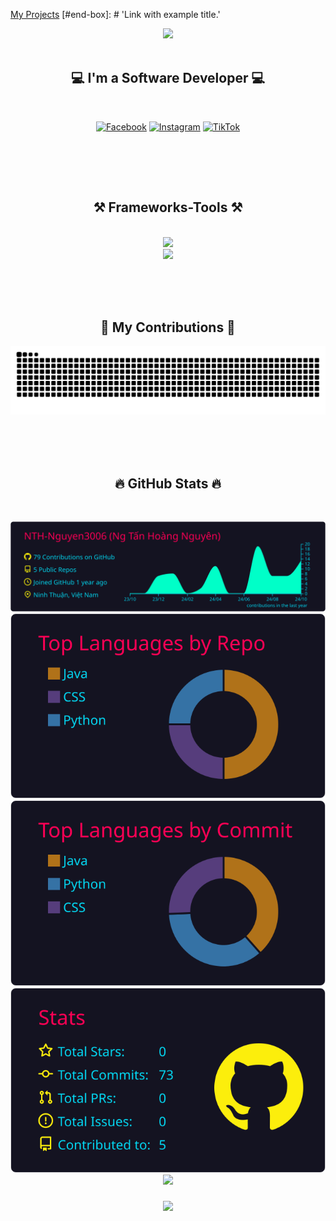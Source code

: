 [My Projects](#end-box)
[#end-box]: # 'Link with example title.'
<!-- <h1 align="center">
    
</h1> -->

<div align="center">
  <img src="https://readme-typing-svg.herokuapp.com/?font=Righteous&size=35&center=true&vCenter=true&width=500&height=70&duration=4000&lines=Hi+There!+👋;+I'm+Hoang+Nguyen!;" />
</div>
<br>

<!-- <div align="center"> 
    <img src="https://i.imgur.com/WAh7Ok0.gif" />
</div> -->

<h2 align="center">💻 I'm a Software Developer 💻</h2>
<br/>

<div align="center"> 
  <!-- <a href="mailto:hoangnguyen30607@gmail.com">
    <img src="https://img.shields.io/badge/Gmail-333333?style=for-the-badge&logo=gmail&logoColor=red" />
  </a>
  <a href="https://www.facebook.com/profile.php?id=100042511698313" target="_blank">
    <img src="https://img.shields.io/badge/facebook-0077B5?style=for-the-badge&logo=facebook&logoColor=white" target="_blank" />
  </a>
  <a href="https://nguyen3006-it.github.io/My-Infomaion/" target="_blank">
     <img src="https://img.shields.io/badge/infomation-FF5722?style=for-the-badge&logo=todoist&logoColor=white" target="_blank" />
  </a> -->
  
  [![Facebook](https://img.shields.io/badge/Facebook-%231877F2.svg?logo=Facebook&logoColor=white)](https://facebook.com/https://www.facebook.com/h.nguyen.3006/) 
  [![Instagram](https://img.shields.io/badge/Instagram-%23E4405F.svg?logo=Instagram&logoColor=white)](https://www.instagram.com/nthnguyen3006/) 
  [![TikTok](https://img.shields.io/badge/TikTok-%23000000.svg?logo=TikTok&logoColor=white)](https://tiktok.com/@https://www.tiktok.com/@userzkaxgu6zys)

</div>

<div class="github-animation-coding" align="center">
  <!-- <img src="httdivs://github.com/thanhtin4401/thanhtin4401/assets/85281544/a65ececb-7042-4a69-b9a6-71381c48b003" alt="giphy" /> -->
  <!-- <img class="computer-coding" width="40%" height=292 src="https://cdn.dribbble.com/users/330915/screenshots/3587000/media/cf9c914d04e017ab821bab2ee0bb87cb.gif" /> -->
  <img width="500" heigh="500 src="https://media.tenor.com/2fXbn6Xtt0UAAAAM/software-software-development.gif" />
</div>

<br/><br/>

<h2 align="center">⚒️ Frameworks-Tools ⚒️</h2>
<br/>
<div align="center">
    <!-- <img src="https://skillicons.dev/icons?i=nodejs,github,gitlab,express,firebase,mongodb" /><br>
    <img src="https://skillicons.dev/icons?i=react,angular,electron,next,javascript,typescript,d3,redux,styledcomponents" /><br>
    <img src="https://skillicons.dev/icons?i=jenkins,bootstrap,mui,mysql,html,css,sass,tailwind,vscode,figma,xd,ps,git" /> -->
    <img src="https://skillicons.dev/icons?i=python,github,java,net,sqlite,mysql" /><br>
    <img src="https://skillicons.dev/icons?i=vscode,django,flask,fastapi,html,css" /> 
</div>
<br>

<br/><br/>

<div align="center">
  <h2>🐍 My Contributions 🐍</h2>
<!--   <picture>
    <source media="(prefers-color-scheme: dark)" srcset="https://raw.githubusercontent.com/Nguyen3006-IT/Nguyen3006-IT/output/github-contribution-grid-snake-dark.svg">
    <source media="(prefers-color-scheme: light)" srcset="https://raw.githubusercontent.com/Nguyen3006-IT/Nguyen3006-IT/output/github-contribution-grid-snake.svg">
    <img alt="github contribution grid snake animation" src="https://raw.githubusercontent.com/platane/platane/output/github-contribution-grid-snake.svg">
  </picture> -->
    <img src="https://raw.githubusercontent.com/NTH-Nguyen3006/NTH-Nguyen3006/output/github-contribution-grid-snake.svg" />
</div>

<br/><br>
<br>
<h2 align="center">🔥 GitHub Stats 🔥</h2>
<br>
<div align=center>
<!-- username là tên github -->
  <!-- <a href="#" title="hoangnguyen">
    <img width="315" align="center" src="https://github-readme-stats.vercel.app/api/top-langs/?username=Nguyen3006-IT&hide=cython,c,c%2b%2b&layout=donut" />
  </a>
  <a href="#" title="...">
    <img align="right" width="434" src="https://github-readme-stats.vercel.app/api?username=Nguyen3006-IT&show_icons=true&theme=react&border_color=61dafb&hide_border=true" />
  </a> -->
  
  [![](https://raw.githubusercontent.com/NTH-Nguyen3006/NTH-Nguyen3006/main/profile-summary-card-output/2077/0-profile-details.svg)](https://github.com/vn7n24fzkq/github-profile-summary-cards)
  [![](https://raw.githubusercontent.com/NTH-Nguyen3006/NTH-Nguyen3006/main/profile-summary-card-output/2077/1-repos-per-language.svg)](https://github.com/vn7n24fzkq/github-profile-summary-cards) [![](https://raw.githubusercontent.com/NTH-Nguyen3006/NTH-Nguyen3006/main/profile-summary-card-output/2077/2-most-commit-language.svg)](https://github.com/vn7n24fzkq/github-profile-summary-cards)
  [![](https://raw.githubusercontent.com/NTH-Nguyen3006/NTH-Nguyen3006/main/profile-summary-card-output/2077/3-stats.svg)](https://github.com/vn7n24fzkq/github-profile-summary-cards) [![](https://raw.githubusercontent.com/Nguyen3006-IT/Nguyen3006-IT/main/profile-summary-card-output/2077/4-productive-time.svg)](https://github.com/vn7n24fzkq/github-profile-summary-cards)
</div>

<h3 align="center">
    <img src="https://readme-typing-svg.herokuapp.com/?font=Righteous&size=30&center=true&vCenter=true&width=500&height=70&duration=4000&lines=Thanks+for+visiting!+✌️;+Shoot+me+a+message+on+Facebook!;I'm+always+down+to+collab+:)">
</h3>


<!-- # 💻Tech Stack
![C#](https://img.shields.io/badge/c%23-%23239120.svg?style=flat&logo=c-sharp&logoColor=white) ![Python](https://img.shields.io/badge/python-3670A0?style=flat&logo=python&logoColor=ffdd54) ![Kotlin](https://img.shields.io/badge/kotlin-%230095D5.svg?style=flat&logo=kotlin&logoColor=white) ![SQLite](https://img.shields.io/badge/sqlite-%2307405e.svg?style=flat&logo=sqlite&logoColor=white) ![MySQL](https://img.shields.io/badge/mysql-%2300f.svg?style=flat&logo=mysql&logoColor=white) ![HTML5](https://img.shields.io/badge/html5-%23E34F26.svg?style=flat&logo=html5&logoColor=white) ![Java](https://img.shields.io/badge/java-%23ED8B00.svg?style=flat&logo=java&logoColor=white) ![CSS3](https://img.shields.io/badge/css3-%231572B6.svg?style=flat&logo=css3&logoColor=white) ![Flask](https://img.shields.io/badge/flask-%23000.svg?style=flat&logo=flask&logoColor=white) ![Django](https://img.shields.io/badge/django-%23092E20.svg?style=flat&logo=django&logoColor=white) ![Spring](https://img.shields.io/badge/spring-%236DB33F.svg?style=flat&logo=spring&logoColor=white)
# 📊GitHub Stats :
---
[![](https://visitcount.itsvg.in/api?id=Nguyen3006-IT&icon=0&color=7)](https://visitcount.itsvg.in) -->

<div id="end-box">
    <!-- Nội dung của phần Section One -->
</div>
